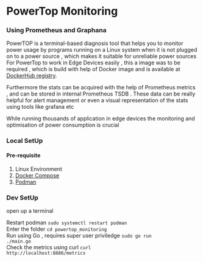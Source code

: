<h1>PowerTop Monitoring</h1>
<h3>Using Prometheus and Graphana</h3>

<p>PowerTOP is a terminal-based diagnosis tool that helps you to monitor power usage by programs running on a Linux system when it is not plugged on to a power source , which makes it suitable for unreliable power sources
For PowerTop to work in Edge Devices easily , this a image was to be required , which is build with help of Docker image and is available at <a href="https://hub.docker.com/">DockerHub registry</a>. </p>
<p>Furthermore the stats can be acquired with the help of Prometheus metrics , and can be stored in internal Prometheus TSDB . These data can be really helpful for alert management or even a visual representation of the stats using tools like grafana etc</p>

<p>While running thousands of application in edge devices the monitoring and optimisation of power consumption is crucial </p>

<h3>Local SetUp</h3>
<h4>Pre-requisite</h4>
<ol>
   <li>Linux Environment<ul>
  </ul></li>
  <li><a href="https://docs.docker.com/compose/install/">Docker Compose </a><ul>
  </ul></li>
  <li><a href="https://podman.io/getting-started/installation.html#installing-on-linux">Podman</a><ul>
  </ul></li>
</ol>


<h3>Dev SetUp</h3>

open up a terminal

Restart podman  <code>sudo systemctl restart podman</code>   
Enter the folder  <code>cd powertop_monitoring</code>  
Run using Go , requires super user priviledge  <code>sudo go run ./main.go</code>  
Check the metrics using curl   <code>curl http://localhost:8886/metrics</code>  
